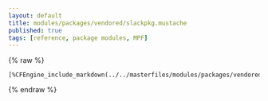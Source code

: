 ```yaml
---
layout: default
title: modules/packages/vendored/slackpkg.mustache
published: true
tags: [reference, package modules, MPF]
---
```

{% raw %}
```
[%CFEngine_include_markdown(../../masterfiles/modules/packages/vendored/slackpkg.mustache)%]
```
{% endraw %}
